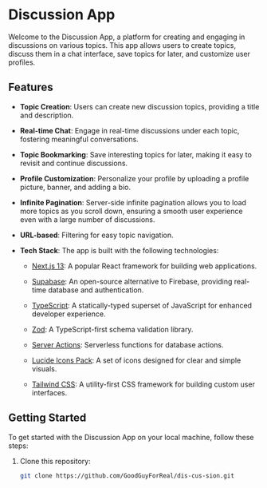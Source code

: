 # Discussion App
Welcome to the Discussion App, a platform for creating and engaging in discussions on various topics. This app allows users to create topics, discuss them in a chat interface, save topics for later, and customize user profiles.

## Features

- **Topic Creation**: Users can create new discussion topics, providing a title and description.

- **Real-time Chat**: Engage in real-time discussions under each topic, fostering meaningful conversations.

- **Topic Bookmarking**: Save interesting topics for later, making it easy to revisit and continue discussions.

- **Profile Customization**: Personalize your profile by uploading a profile picture, banner, and adding a bio.

- **Infinite Pagination**: Server-side infinite pagination allows you to load more topics as you scroll down, ensuring a smooth user experience even with a large number of discussions.

- **URL-based**: Filtering for easy topic navigation.


- **Tech Stack**: The app is built with the following technologies:
  - [Next.js 13](https://nextjs.org/): A popular React framework for building web applications.
  - [Supabase](https://supabase.io/): An open-source alternative to Firebase, providing real-time database and authentication.
  - [TypeScript](https://www.typescriptlang.org/): A statically-typed superset of JavaScript for enhanced developer experience.
  - [Zod](https://www.npmjs.com/package/zod): A TypeScript-first schema validation library.
  - [Server Actions](https://supabase.com/docs/guides/auth/auth-helpers/nextjs#server-actions): Serverless functions for database actions.
  - [Lucide Icons Pack](https://lucide.dev/): A set of icons designed for clear and simple visuals.
 
  - [Tailwind CSS](https://tailwindcss.com/): A utility-first CSS framework for building custom user interfaces.

## Getting Started

To get started with the Discussion App on your local machine, follow these steps:

1. Clone this repository:

   ```bash
   git clone https://github.com/GoodGuyForReal/dis-cus-sion.git
